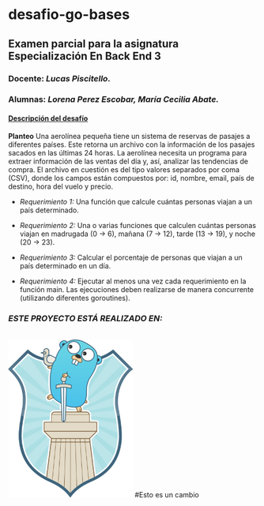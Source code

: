 # desafio-go-bases

## Examen parcial para la asignatura **Especialización En Back End 3**

### **Docente:** _Lucas Piscitello._

### **Alumnas:** _Lorena Perez Escobar, María Cecilia Abate._
           

#### <u> Descripción del desafío </u>

**Planteo**
Una aerolínea pequeña tiene un sistema de reservas de pasajes a diferentes países. Este
retorna un archivo con la información de los pasajes sacados en las últimas 24 horas. La
aerolínea necesita un programa para extraer información de las ventas del día y, así,
analizar las tendencias de compra.
El archivo en cuestión es del tipo valores separados por coma (CSV), donde los campos
están compuestos por: id, nombre, email, país de destino, hora del vuelo y precio.

- _Requerimiento 1:_
Una función que calcule cuántas personas viajan a un país determinado.

- _Requerimiento 2:_
Una o varias funciones que calculen cuántas personas viajan en madrugada (0 → 6),
mañana (7 → 12), tarde (13 → 19), y noche (20 → 23).

- _Requerimiento 3:_
Calcular el porcentaje de personas que viajan a un país determinado en un día.

- _Requerimiento 4:_
Ejecutar al menos una vez cada requerimiento en la función main. Las ejecuciones deben
realizarse de manera concurrente (utilizando diferentes goroutines).

### __*ESTE PROYECTO ESTÁ REALIZADO EN:*__
<br>
<img src = "./assets/pngegg.png" alt = "gopher" width="50%" aling = "right"/>
#Esto es un cambio
